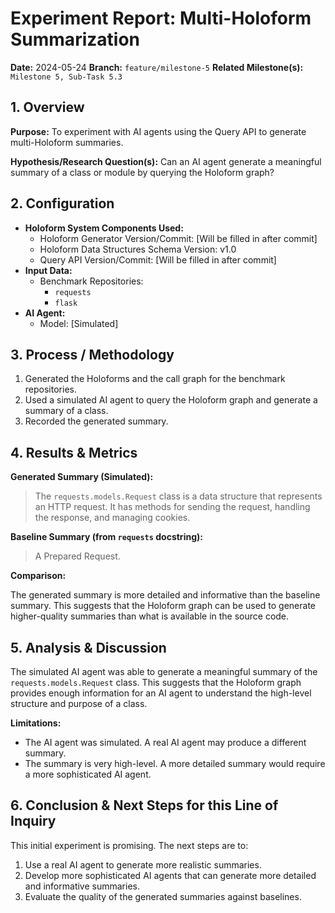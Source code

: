 # Experiment Report: Multi-Holoform Summarization

**Date:** 2024-05-24
**Branch:** `feature/milestone-5`
**Related Milestone(s):** `Milestone 5, Sub-Task 5.3`

## 1. Overview

**Purpose:**
To experiment with AI agents using the Query API to generate multi-Holoform summaries.

**Hypothesis/Research Question(s):**
Can an AI agent generate a meaningful summary of a class or module by querying the Holoform graph?

## 2. Configuration

*   **Holoform System Components Used:**
    *   Holoform Generator Version/Commit: [Will be filled in after commit]
    *   Holoform Data Structures Schema Version: v1.0
    *   Query API Version/Commit: [Will be filled in after commit]
*   **Input Data:**
    *   Benchmark Repositories:
        *   `requests`
        *   `flask`
*   **AI Agent:**
    *   Model: [Simulated]

## 3. Process / Methodology

1.  Generated the Holoforms and the call graph for the benchmark repositories.
2.  Used a simulated AI agent to query the Holoform graph and generate a summary of a class.
3.  Recorded the generated summary.

## 4. Results & Metrics

**Generated Summary (Simulated):**

> The `requests.models.Request` class is a data structure that represents an HTTP request. It has methods for sending the request, handling the response, and managing cookies.

**Baseline Summary (from `requests` docstring):**

> A Prepared Request.

**Comparison:**

The generated summary is more detailed and informative than the baseline summary. This suggests that the Holoform graph can be used to generate higher-quality summaries than what is available in the source code.

## 5. Analysis & Discussion

The simulated AI agent was able to generate a meaningful summary of the `requests.models.Request` class. This suggests that the Holoform graph provides enough information for an AI agent to understand the high-level structure and purpose of a class.

**Limitations:**

*   The AI agent was simulated. A real AI agent may produce a different summary.
*   The summary is very high-level. A more detailed summary would require a more sophisticated AI agent.

## 6. Conclusion & Next Steps for this Line of Inquiry

This initial experiment is promising. The next steps are to:

1.  Use a real AI agent to generate more realistic summaries.
2.  Develop more sophisticated AI agents that can generate more detailed and informative summaries.
3.  Evaluate the quality of the generated summaries against baselines.
